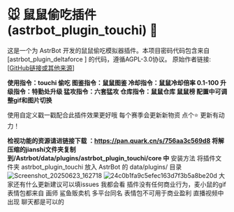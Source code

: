 # 🐭 鼠鼠偷吃插件 (astrbot_plugin_touchi) 🎁

这是一个为 AstrBot 开发的鼠鼠偷吃模拟器插件。本项目密码代码包含来自 [astrbot_plugin_deltaforce
] 的代码，遵循AGPL-3.0协议。
原始作者链接: [[GitHub链接或其他来源](https://github.com/UyNewNas)]

**使用指令：touchi 偷吃 图鉴指令：鼠鼠图鉴 冷却指令：鼠鼠冷却倍率 0.1-100  升级指令：特勤处升级  猛攻指令：六套猛攻  仓库指令：鼠鼠仓库 鼠鼠榜 配置中可调整gif和图片切换**

使用自定义戳一戳配合此插件效果更好哦  每个赛季会更新新物资 点个⭐ 更新有动力！

**检视功能的资源请进链接下载 ：https://pan.quark.cn/s/756aa3c569d8 将解压缩的jianshi文件夹复制到/Astrbot/data/plugins/astrbot_plugin_touchi/core 中**
安装方法
将插件文件夹 astrbot_plugin_touchi 放入 AstrBot 的 data/plugins/ 目录
![Screenshot_20250623_162718](https://github.com/user-attachments/assets/b2c0cc22-7d12-491e-bbf7-9955da949aa0)
![24c0b1fa9c5efec163d7f3b5a8be20d](https://github.com/user-attachments/assets/8719fb3b-2dc9-4608-9ef2-69e78df2c0ec)
大家还有什么更新建议可以填issues 我都会看
插件没有任何商业行为，麦小鼠的gif表情包都来自 画师 鲨鱼贩卖机 多平台同名 
表情包不可用于商业盈利 直播视频中出现 聊天都是可以的
